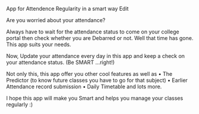 App for Attendence Regularity in a smart way Edit

Are you worried about your attendance? 

Always have to wait for the attendance status to come on your college portal then check whether you are Debarred or not. Well that time has gone. This app suits your needs.

Now, Update your attendance every day in this app and keep a check on your attendance status. (Be SMART ...right!)

Not only this, this app offer you other cool features as well as
•	The Predictor (to know future classes you have to go for that subject)
•	Earlier Attendance record submission
•	Daily Timetable and lots more.

I hope this app will make you Smart and helps you manage your classes regularly :)
